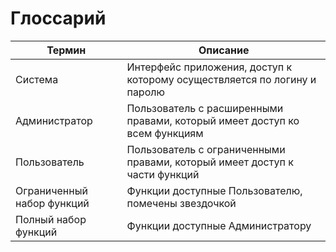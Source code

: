 # Глоссарий 

Термин        | Описание
------------- | -------------
Система       | Интерфейс приложения, доступ к которому осуществляется по логину и паролю
Администратор | Пользователь с расширенными правами, который имеет доступ ко всем функциям
Пользователь  | Пользователь с ограниченными правами, который имеет доступ к части функций
Ограниченный набор функций | Функции доступные Пользователю, помечены звездочкой
Полный набор функций | Функции доступные Администратору
